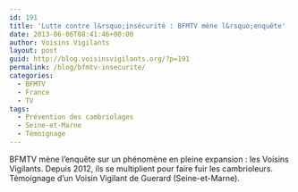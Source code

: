 ```yaml
---
id: 191
title: 'Lutte contre l&rsquo;insécurité : BFMTV mène l&rsquo;enquête'
date: 2013-06-06T08:41:46+00:00
author: Voisins Vigilants
layout: post
guid: http://blog.voisinsvigilants.org/?p=191
permalink: /blog/bfmtv-insecurite/
categories:
  - BFMTV
  - France
  - TV
tags:
  - Prévention des cambriolages
  - Seine-et-Marne
  - Témoignage
---
```

BFMTV mène l&rsquo;enquête sur un phénomène en pleine expansion : les Voisins Vigilants. Depuis 2012, ils se multiplient pour faire fuir les cambrioleurs. Témoignage d&rsquo;un Voisin Vigilant de Guerard (Seine-et-Marne).
